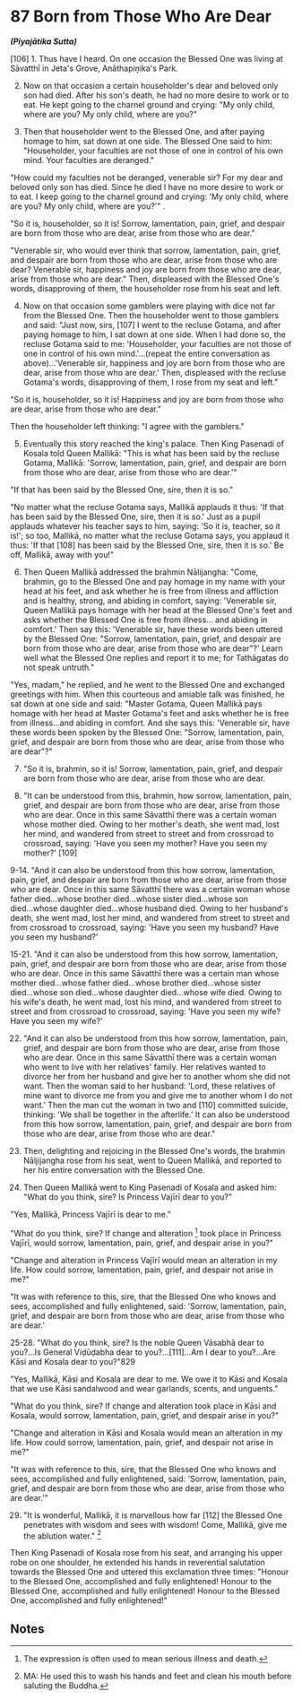 # 87 Born from Those Who Are Dear
***(Piyajātika Sutta)***

[106] 1. Thus have I heard. On one occasion the Blessed One was living at Sāvatthī in Jeta's Grove, Anāthapiṇ̣ika's Park.

2. Now on that occasion a certain householder's dear and beloved only son had died. After his son's death, he had no more desire to work or to eat. He kept going to the charnel ground and crying: "My only child, where are you? My only child, where are you?"

3. Then that householder went to the Blessed One, and after paying homage to him, sat down at one side. The Blessed One said to him: "Householder, your faculties are not those of one in control of his own mind. Your faculties are deranged."

"How could my faculties not be deranged, venerable sir? For my dear and beloved only son has died. Since he died I have no more desire to work or to eat. I keep going to the charnel ground and crying: 'My only child, where are you? My only child, where are you?'" .

"So it is, householder, so it is! Sorrow, lamentation, pain, grief, and despair are born from those who are dear, arise from those who are dear."

"Venerable sir, who would ever think that sorrow, lamentation, pain, grief, and despair are born from those who are dear, arise from those who are dear? Venerable sir, happiness and joy are born from those who are dear, arise from those who are dear." Then, displeased with the Blessed One's words, disapproving of them, the householder rose from his seat and left.

4. Now on that occasion some gamblers were playing with dice not far from the Blessed One. Then the householder went to those gamblers and said: "Just now, sirs, [107] I went to the recluse Gotama, and after paying homage to him, I sat down at one side. When I had done so, the recluse Gotama said to me:
'Householder, your faculties are not those of one in control of his own mind.'...(repeat the entire conversation as above)...'Venerable sir, happiness and joy are born from those who are dear, arise from those who are dear.' Then, displeased with the recluse Gotama's words, disapproving of them, I rose from my seat and left."

"So it is, householder, so it is! Happiness and joy are born from those who are dear, arise from those who are dear."

Then the householder left thinking: "I agree with the gamblers."

5. Eventually this story reached the king's palace. Then King Pasenadi of Kosala told Queen Mallikā: "This is what has been said by the recluse Gotama, Mallikā: 'Sorrow, lamentation, pain, grief, and despair are born from those who are dear, arise from those who are dear.'"

"If that has been said by the Blessed One, sire, then it is so."

"No matter what the recluse Gotama says, Mallikā applauds it thus: 'If that has been said by the Blessed One, sire, then it is so.' Just as a pupil applauds whatever his teacher says to him, saying: 'So it is, teacher, so it is!'; so too, Mallikā, no matter what the recluse Gotama says, you applaud it thus: 'If that [108] has been said by the Blessed One, sire, then it is so.' Be off, Mallikā, away with you!"

6. Then Queen Mallikā addressed the brahmin Nālijangha: "Come, brahmin, go to the Blessed One and pay homage in my name with your head at his feet, and ask whether he is free from illness and affliction and is healthy, strong, and abiding in comfort, saying: 'Venerable sir, Queen Mallikā pays homage with her head at the Blessed One's feet and asks whether the Blessed One is free from illness... and abiding in comfort.' Then say this: 'Venerable sir, have these words been uttered by the Blessed One: "Sorrow, lamentation, pain, grief, and despair are born from those who are dear, arise from those who are dear"?' Learn well what the Blessed One replies and report it to me; for Tathāgatas do not speak untruth."

"Yes, madam," he replied, and he went to the Blessed One and exchanged greetings with him. When this courteous and amiable talk was finished, he sat down at one side and said: "Master Gotama, Queen Mallikā pays homage with her head at Master Gotama's feet and asks whether he is free from illness...and abiding in comfort. And she says this: 'Venerable
sir, have these words been spoken by the Blessed One: "Sorrow, lamentation, pain, grief, and despair are born from those who are dear, arise from those who are dear"?"

7. "So it is, brahmin, so it is! Sorrow, lamentation, pain, grief, and despair are born from those who are dear, arise from those who are dear.

8. "It can be understood from this, brahmin, how sorrow, lamentation, pain, grief, and despair are born from those who are dear, arise from those who are dear. Once in this same Sāvatthī there was a certain woman whose mother died. Owing to her mother's death, she went mad, lost her mind, and wandered from street to street and from crossroad to crossroad, saying: 'Have you seen my mother? Have you seen my mother?' [109]

9-14. "And it can also be understood from this how sorrow, lamentation, pain, grief, and despair are born from those who are dear, arise from those who are dear. Once in this same Sāvatthī there was a certain woman whose father died...whose brother died...whose sister died...whose son died...whose daughter died...whose husband died. Owing to her husband's death, she went mad, lost her mind, and wandered from street to street and from crossroad to crossroad, saying: 'Have you seen my husband? Have you seen my husband?'

15-21. "And it can also be understood from this how sorrow, lamentation, pain, grief, and despair are born from those who are dear, arise from those who are dear. Once in this same Sāvatthī there was a certain man whose mother died...whose father died...whose brother died...whose sister died...whose son died...whose daughter died...whose wife died. Owing to his wife's death, he went mad, lost his mind, and wandered from street to street and from crossroad to crossroad, saying: 'Have you seen my wife? Have you seen my wife?'

22. "And it can also be understood from this how sorrow, lamentation, pain, grief, and despair are born from those who are dear, arise from those who are dear. Once in this same Sāvatthī there was a certain woman who went to live with her relatives' family. Her relatives wanted to divorce her from her husband and give her to another whom she did not want. Then the woman said to her husband: 'Lord, these relatives of mine want to divorce me from you and give me to another whom I
do not want.' Then the man cut the woman in two and [110] committed suicide, thinking: 'We shall be together in the afterlife.' It can also be understood from this how sorrow, lamentation, pain, grief, and despair are born from those who are dear, arise from those who are dear."

23. Then, delighting and rejoicing in the Blessed One's words, the brahmin Nāljijangha rose from his seat, went to Queen Mallikā, and reported to her his entire conversation with the Blessed One.

24. Then Queen Mallikā went to King Pasenadi of Kosala and asked him: "What do you think, sire? Is Princess Vajīrī dear to you?"

"Yes, Mallikā, Princess Vajīrī is dear to me."

"What do you think, sire? If change and alteration [^828] took place in Princess Vajīrī, would sorrow, lamentation, pain, grief, and despair arise in you?"

"Change and alteration in Princess Vajīrī would mean an alteration in my life. How could sorrow, lamentation, pain, grief, and despair not arise in me?"

"It was with reference to this, sire, that the Blessed One who knows and sees, accomplished and fully enlightened, said: 'Sorrow, lamentation, pain, grief, and despair are born from those who are dear, arise from those who are dear.'

25-28. "What do you think, sire? Is the noble Queen Vāsabhā dear to you?...Is General Viḍūḍabha dear to you?...[111]...Am I dear to you?...Are Kāsi and Kosala dear to you?"829

"Yes, Mallikā, Kāsi and Kosala are dear to me. We owe it to Kāsi and Kosala that we use Kāsi sandalwood and wear garlands, scents, and unguents."

"What do you think, sire? If change and alteration took place in Kāsi and Kosala, would sorrow, lamentation, pain, grief, and despair arise in you?"

"Change and alteration in Kāsi and Kosala would mean an alteration in my life. How could sorrow, lamentation, pain, grief, and despair not arise in me?"

"It was with reference to this, sire, that the Blessed One who knows and sees, accomplished and fully enlightened, said: 'Sorrow, lamentation, pain, grief, and despair are born from those who are dear, arise from those who are dear.'"

29. "It is wonderful, Mallikā, it is marvellous how far [112] the Blessed One penetrates with wisdom and sees with wisdom! Come, Mallikā, give me the ablution water." [^830]

Then King Pasenadi of Kosala rose from his seat, and arranging his upper robe on one shoulder, he extended his hands in reverential salutation towards the Blessed One and uttered this exclamation three times: "Honour to the Blessed One, accomplished and fully enlightened! Honour to the Blessed One, accomplished and fully enlightened! Honour to the Blessed One, accomplished and fully enlightened!"

## Notes

[^828]: The expression is often used to mean serious illness and death.

[^829]: Viḍūḍabha was the king's son, who eventually overthrew him. Kāsi and Kosala are lands over which the king ruled.

[^830]: MA: He used this to wash his hands and feet and clean his mouth before saluting the Buddha.

